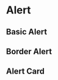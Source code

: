 # Alert

## Basic Alert

<AlertBasic />

## Border Alert

<AlertBorderVariants />

## Alert Card

<AlertCardVariant />
